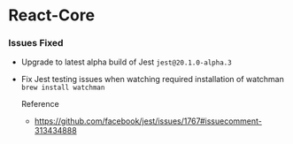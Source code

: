 # React-Core

### Issues Fixed

- Upgrade to latest alpha build of Jest
  `jest@20.1.0-alpha.3`
- Fix Jest testing issues when watching required installation of watchman
  `brew install watchman`

  Reference
  - https://github.com/facebook/jest/issues/1767#issuecomment-313434888
